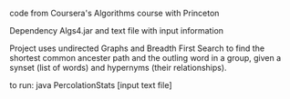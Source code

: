 code from Coursera's Algorithms course with Princeton

Dependency Algs4.jar and text file with input information

Project uses undirected Graphs and Breadth First Search to find the shortest common ancester path and the outling word in a group, given a synset (list of words) and hypernyms (their relationships). 

to run: java PercolationStats [input text file]
